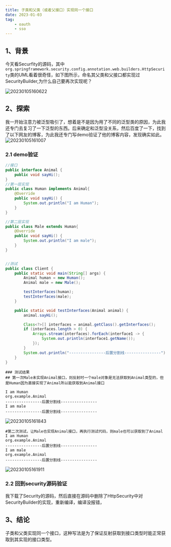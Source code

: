 ```yaml
---
title: 子类和父类（或者父接口）实现同一个接口
date: 2023-01-03
tag:
    - oauth
    - sso
---
```


## 1、背景

今天看Securfity的源码，其中`org.springframework.security.config.annotation.web.builders.HttpSecurity`类的UML看着很奇怪，如下图所示，命名其父类和父接口都实现过SecurityBuilder,为什么自己要再次实现呢？

![20230105160622](https://afatpig.oss-cn-chengdu.aliyuncs.com/blog/20230105160622.png)

## 2、探索

我一开始注意力被泛型吸引了，想着是不是因为用了不同的泛型类的原因，为此我还专门去复习了一下泛型的东西。后来确定和泛型没关系，然后百度了一下，找到了以下网友的博客，为此我还专门写demo验证了他的博客内容，发现确实如此。
![20230105161007](https://afatpig.oss-cn-chengdu.aliyuncs.com/blog/20230105161007.png)

### 2.1 demo验证

~~~java
//接口
public interface Animal {
    public void sayHi();
}
//第一层实现
public class Human implements Animal{
    @Override
    public void sayHi() {
        System.out.println("I am Human");
    }
}

//第二层实现
public class Male extends Human{
    @Override
    public void sayHi() {
        System.out.println("I am male");
    }
}


//测试
public class Client {
    public static void main(String[] args) {
        Animal human = new Human();
        Animal male = new Male();

        testInterfaces(human);
        testInterfaces(male);
    }

    public static void testInterfaces(Animal animal) {
        animal.sayHi();

        Class<?>[] interfaces = animal.getClass().getInterfaces();
        if (interfaces.length > 0) {
            Arrays.stream(interfaces).forEach(interface1 -> {
                System.out.println(interface1.getName());
            });
        }
        System.out.println("----------------后置分割线----------------");
    }
}


~~~

~~~shell
### 测试结果
## 第一次Male未实现Animal接口，则反射时一个male对象是无法获取到Animal类型的，但是Human因为直接实现了Animal所以能获取到Animal接口

I am Human
org.example.Animal
----------------后置分割线----------------
I am male
----------------后置分割线----------------
~~~

![20230105161843](https://afatpig.oss-cn-chengdu.aliyuncs.com/blog/20230105161843.png)

~~~shell
#第二次测试，让Male也实现Animal接口，再执行测试代码，则male也可以获取到了Animal
I am Human
org.example.Animal
----------------后置分割线----------------
I am male
org.example.Animal
----------------后置分割线----------------
~~~

![20230105161911](https://afatpig.oss-cn-chengdu.aliyuncs.com/blog/20230105161911.png)

### 2.2  回到security源码验证

我下载了Security的源码，然后直接在源码中删除了HttpSecurity中对SecurityBuilder的实现，重新编译，编译没报错，

## 3、结论

子类和父类实现同一个接口，这种写法是为了保证反射获取到接口类型时能正常获取到其实现的接口类型。
